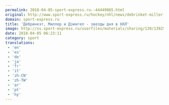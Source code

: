 ```yaml
---
permalink: 2018-04-05-sport-express.ru--44449865.html
original: http://www.sport-express.ru/hockey/nhl/news/debrinket-miller-i-dzingel-zvezdy-dnya-v-nhl-1392553/
domain: sport-express.ru
title: 'Дебринкэт, Миллер и Дзингел - звезды дня в НХЛ'
image: http://ss.sport-express.ru/userfiles/materials/sharing/139/1392553.jpg
date: 2018-04-05 06:23:11
category: sport
translations: 
 - 'en'
 - 'es'
 - 'de'
 - 'ja'
 - 'fr'
 - 'it'
 - 'zh-CN'
 - 'zh-TW'
 - 'ar'
 - 'pt'
 - 'hy'
---
```


